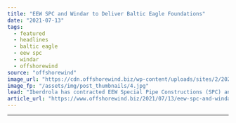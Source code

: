 ```yaml
---
title: "EEW SPC and Windar to Deliver Baltic Eagle Foundations"
date: "2021-07-13"
tags: 
  - featured
  - headlines
  - baltic eagle
  - eew spc
  - windar
  - offshorewind
source: "offshorewind"
image_url: "https://cdn.offshorewind.biz/wp-content/uploads/sites/2/2021/07/13105002/Andreas_Duerst__Studio_EEW.jpg"
image_fp: "/assets/img/post_thumbnails/4.jpg"
lead: "Iberdrola has contracted EEW Special Pipe Constructions (SPC) and Windar for the supply of"
article_url: "https://www.offshorewind.biz/2021/07/13/eew-spc-and-windar-to-deliver-baltic-eagle-foundations/"
---
```


---
